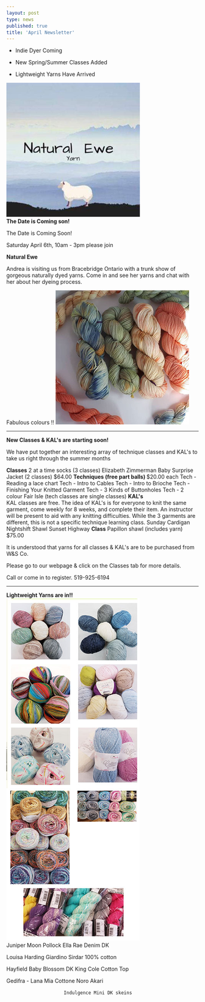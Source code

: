 ```yaml
---
layout: post
type: news
published: true
title: 'April Newsletter'
---
```


- Indie Dyer Coming

- New Spring/Summer Classes Added

- Lightweight Yarns Have Arrived
 
<img src="/img/ewe1.jpg"><br />
<strong>The Date is Coming son!</strong>

The Date is Coming Soon!
 
Saturday April 6th, 10am - 3pm
please join

<strong>Natural Ewe</strong>

Andrea is visiting us from Bracebridge Ontario with a trunk show of gorgeous naturally dyed yarns. Come in and see her yarns and chat with her about her dyeing process.
 
Fabulous colours !!
 <img src="/img/ewe_yarns.jpg"><br />
<hr />
<strong>New Classes & KAL's are starting soon!</strong>  

We have put together an interesting array of technique classes and KAL's to take us right through the summer months
 
<strong>Classes</strong>
2 at a time socks (3 classes)
Elizabeth Zimmerman Baby Surprise Jacket
(2 classes)      $64.00
<strong>Techniques (free part balls) </strong>           $20.00 each
Tech - Reading a lace chart
Tech - Intro to Cables
Tech - Intro to Brioche
Tech - Finishing Your Knitted Garment
Tech - 3 Kinds of Buttonholes
Tech - 2 colour Fair Isle
(tech classes are single classes)
<strong>KAL's</strong>  
KAL classes are free. The idea of KAL's is for everyone to knit the same garment, come weekly for 8 weeks, and complete their item. An instructor will be present to aid with any knitting difficulties. While the 3 garments are different, this is not a specific technique learning class. 
Sunday Cardigan              
Nightshift Shawl
Sunset Highway
<strong>Class</strong>
Papillon shawl (includes yarn)    $75.00

It is understood that yarns for all classes & KAL's are to be purchased from W&S Co.

Please go to our webpage & click on the Classes tab for more details.

Call or come in to register. 519-925-6194 
<hr />
<strong>Lightweight Yarns are in!!</strong>
 <img src="/img/lightweight_yarns.jpg"><br />
Juniper Moon Pollock                               Ella Rae Denim DK

Louisa Harding Giardino                          Sirdar 100% cotton

Hayfield Baby Blossom DK                      King Cole Cotton Top

Gedifra - Lana Mia Cottone                      Noro Akari

                         Indulgence Mini DK skeins
